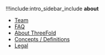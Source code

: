 !!!include:intro_sidebar_include
**about**

- [Team](threefold:team)
- [FAQ](tfintro_faq)
- [About ThreeFold](threefold:threefold_companies)
- [Concepts / Definitions](tfintro_concepts)
- [Legal](legal:legal)
 
